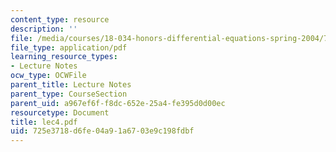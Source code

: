 ```yaml
---
content_type: resource
description: ''
file: /media/courses/18-034-honors-differential-equations-spring-2004/725e3718d6fe04a91a6703e9c198fdbf_lec4.pdf
file_type: application/pdf
learning_resource_types:
- Lecture Notes
ocw_type: OCWFile
parent_title: Lecture Notes
parent_type: CourseSection
parent_uid: a967ef6f-f8dc-652e-25a4-fe395d0d00ec
resourcetype: Document
title: lec4.pdf
uid: 725e3718-d6fe-04a9-1a67-03e9c198fdbf
---
```

